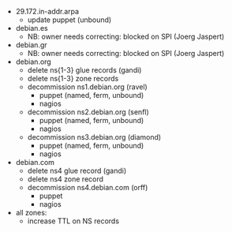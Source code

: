 * 29.172.in-addr.arpa
    * update puppet (unbound)
* debian.es
    * NB: owner needs correcting: blocked on SPI (Joerg Jaspert)
* debian.gr
    * NB: owner needs correcting: blocked on SPI (Joerg Jaspert)
* debian.org
    * delete ns{1-3} glue records (gandi)
    * delete ns{1-3} zone records
    * decommission ns1.debian.org (ravel)
        * puppet (named, ferm, unbound)
        * nagios
    * decommission ns2.debian.org (senfl)
        * puppet (named, ferm, unbound)
        * nagios
    * decommission ns3.debian.org (diamond)
        * puppet (named, ferm, unbound)
        * nagios
* debian.com
    * delete ns4 glue record (gandi)
    * delete ns4 zone record
    * decommission ns4.debian.com (orff)
        * puppet
        * nagios
* all zones:
    * increase TTL on NS records
